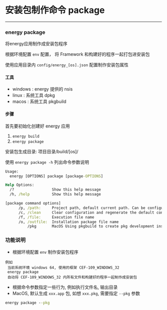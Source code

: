 # 安装包制作命令 package

---

### energy package

将energy应用制作成安装包程序

根据环境配置 `env` 配置， 将 Framework 和构建好的程序一起打包进安装包

使用应用目录内 `config/energy_[os].json` 配置制作安装包属性

#### 工具
- windows : energy 提供的 nsis
- linux : 系统工具 dpkg
- macos : 系统工具 pkgbuild

#### 步骤
首先要初始化创建好 energy 应用
1. `energy build` 
2. `energy package`

安装包生成目录: 项目目录/build/[os]/

使用 `energy package -h` 列出命令参数说明

```cmd
Usage:
  energy [OPTIONS] package [package-OPTIONS]

Help Options:
  /?                 Show this help message
  /h, /help          Show this help message

[package command options]
      /p, /path:     Project path, default current path. Can be configured in energy.json
      /c, /clean     Clear configuration and regenerate the default configuration
      /f, /file:     Execution file name
      /o, /outfile:  Installation package file name
          /pkg       MacOS Using pkgbuild to create pkg development installation packages
```

### 功能说明

- 根据环境配置 `env` 制作安装包程序
```text
例如
 当前系统环境 windows 64, 使用的框架 CEF-109_WINDOWS_32
 energy package
 自动将 CEF-109_WINDOWS_32 内所有文件和构建好的程序一起制作成安装包
```
- 根据命令参数指定一些行为, 例如执行文件名, 输出目录
- MacOS, 默认生成 `xxx.app` 包, 如想 `xxx.pkg`, 需要指定 `--pkg` 参数
```cmd
energy package --pkg
```

